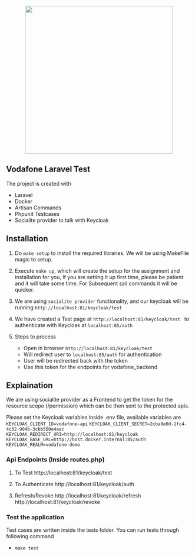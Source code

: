 <p align="center"><a href="https://laravel.com" target="_blank"><img src="https://community.vodafone.nl/legacyfs/online/4266iBA0F575FFE7B9392.png" width="400"></a></p>

## Vodafone Laravel Test

The project is created with
- Laravel
- Docker
- Artisan Commands
- Phpunit Testcases
- Socialite provider to talk with Keycloak

## Installation

1. Do  ```make setup``` to install the required libraries. We will be using MakeFile magic to setup.

2. Execute ```make up```, which will create the setup for the assignment and installation for you, If you are setting it up first time, please be patient and it will take some time. For Subsequent sail commands it will be quicker.

5. We are using ```socialite provider``` functionality, and our keycloak will be running ```http://localhost:81/keycloak/test```

6. We have created a Test page at ```http://localhost:81/keycloak/test ``` to authenticate with Keycloak at ```localhost:85/auth``` 

7. Steps to process
   - Open in browser ```http://localhost:81/keycloak/test```
   - Will redirect user to ```localhost:85/auth``` for authentication
   - User will be redirected back with the token
   - Use this token for the endpoints for vodafone_backend


## Explaination

We are using socialite provider as a Frontend to get the token for the resource scope (/permission) which can be then sent to the protected apis. 

Please set the Keycloak variables inside .env file, available variables are
```KEYCLOAK_CLIENT_ID=vodafone-api```
```KEYCLOAK_CLIENT_SECRET=2cba9e0d-1fc4-4c32-904b-3cbb500e4aec```
```KEYCLOAK_REDIRECT_URI=http://localhost:81/keycloak```
```KEYCLOAK_BASE_URL=http://host.docker.internal:85/auth```
```KEYCLOAK_REALM=vodafone-demo```

### Api Endpoints (Inside routes.php)
1) To Test
   http://localhost:81/keycloak/test

2) To Authenticate
   http://localhost:81/keycloak/auth

3) Refresh/Revoke
   http://localhost:81/keycloak/refresh
   http://localhost:81/keycloak/revoke


### Test the application
Test cases are written inside the tests folder. 
You can run tests through following command
- ```make test```




